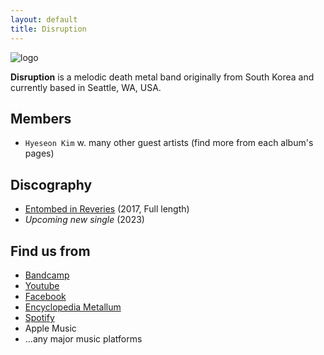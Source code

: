 ```yaml
---
layout: default
title: Disruption
---
```

![logo](https://github.com/Disruption666/disruption666.github.io/blob/main/logo.jpg)

**Disruption** is a melodic death metal band originally from South Korea and currently based in Seattle, WA, USA. <br>

## Members
- `Hyeseon Kim` w. many other guest artists (find more from each album's pages)

## Discography
- [Entombed in Reveries](https://disruption666.github.io/entombedinreveries) (2017, Full length)
- _Upcoming new single_ (2023)

## Find us from
- [Bandcamp](https://disruption666.bandcamp.com/releases)
- [Youtube](https://www.youtube.com/@disruption-9926/videos)
- [Facebook](https://www.facebook.com/disruption666/)
- [Encyclopedia Metallum](https://www.metal-archives.com/bands/Disruption/3540429084)
- [Spotify](https://open.spotify.com/artist/398KKwHwS29lZDFqnY4yJZ)
- Apple Music 
- ...any major music platforms
